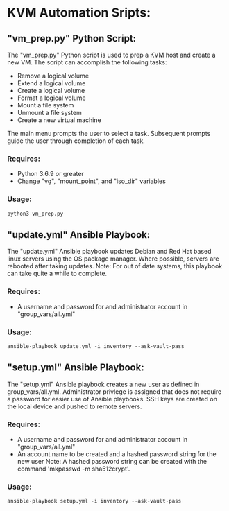 # KVM Automation Sripts:

## "vm_prep.py" Python Script:
The "vm_prep.py" Python script is used to prep a KVM host and create a new VM.
The script can accomplish the following tasks:

 - Remove a logical volume
 - Extend a logical volume
 - Create a logical volume
 - Format a logical volume
 - Mount a file system
 - Unmount a file system
 - Create a new virtual machine

The main menu prompts the user to select a task. 
Subsequent prompts guide the user through completion of each task.

### Requires:
 - Python 3.6.9 or greater
 - Change "vg", "mount_point", and "iso_dir" variables

### Usage: 
```python3 vm_prep.py```

## "update.yml" Ansible Playbook:

The "update.yml" Ansible playbook updates Debian and Red Hat based linux servers using the OS package manager.
Where possible, servers are rebooted after taking updates.
Note: For out of date systems, this playbook can take quite a while to complete.

### Requires:
 - A username and password for and administrator account in "group_vars/all.yml"

### Usage:
```ansible-playbook update.yml -i inventory --ask-vault-pass```

## "setup.yml" Ansible Playbook: 

The "setup.yml"  Ansible playbook creates a new user as defined in group_vars/all.yml.
Administrator privlege is assigned that does not require a password for easier use of Ansible playbooks.
SSH keys are created on the local device and pushed to remote servers.

### Requires:
 - A username and password for and administrator account in "group_vars/all.yml"
 - An account name to be created and a hashed password string for the new user
    Note: A hashed password string can be created with the command 'mkpasswd -m sha512crypt'.

### Usage: 
```ansible-playbook setup.yml -i inventory --ask-vault-pass```